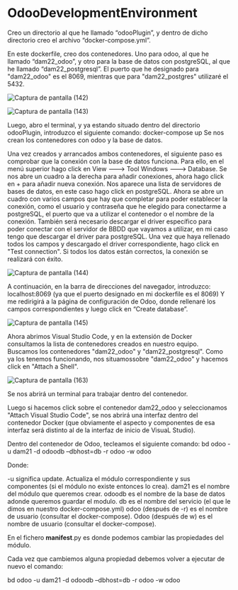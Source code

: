 # OdooDevelopmentEnvironment
Creo un directorio al que he llamado “odooPlugin”, y dentro de dicho directorio creo el archivo “docker-compose.yml”.

En este dockerfile, creo dos contenedores. Uno para odoo, al que he llamado “dam22_odoo”, y otro para la base de datos con postgreSQL, 
al que he llamado “dam22_postgresql”. 
El puerto que he designado para "dam22_odoo" es el 8069, mientras que para "dam22_postgres" utilizaré el 5432.

![Captura de pantalla (142)](https://user-images.githubusercontent.com/32130215/221934152-8322c93e-6791-4fc6-a644-f395d6866c5a.png)

![Captura de pantalla (143)](https://user-images.githubusercontent.com/32130215/221934208-a2ed3f0a-7de7-4e6b-a1ad-65597a794f7f.png)



Luego, abro el terminal, y ya estando situado dentro del directorio odooPlugin, introduzco el siguiente comando: docker-compose up 
Se nos crean los contenedores con odoo y la base de datos.

Una vez creados y arrancados ambos contenedores, el siguiente paso es comprobar que la conexión con la base de datos funciona. 
Para ello, en el menú superior hago click en View ---> Tool Windows ---> Database. Se nos abre un cuadro a la derecha para añadir conexiones, 
ahora hago click en + para añadir nueva conexión. Nos aparece una lista de servidores de bases de datos, en este caso hago click en postgreSQL. 
Ahora se abre un cuadro con varios campos que hay que completar para poder establecer la conexión, como el usuario y contraseña que he elegido para conectarme a postgreSQL, 
el puerto que va a utilizar el contenedor o el nombre de la conexión. También será necesario descargar el driver específico para poder conectar con el servidor de BBDD 
que vayamos a utilizar, en mi caso tengo que descargar el driver para postgreSQL. Una vez que haya rellenado todos los campos y descargado el driver correspondiente, 
hago click en "Test connection". Si todos los datos están correctos, la conexión se realizará con éxito.

![Captura de pantalla (144)](https://user-images.githubusercontent.com/32130215/221934450-0d05079a-617c-4ee5-a8bc-4a255a611fac.png)


A continuación, en la barra de direcciones del navegador, introduzco: localhost:8069 (ya que el puerto designado en mi dockerfile es el 8069) 
Y me redirigirá a la página de configuración de Odoo, donde rellenaré los campos correspondientes y luego click en “Create database”.

![Captura de pantalla (145)](https://user-images.githubusercontent.com/32130215/221935834-f1211473-e855-4c46-aea4-f3d3ee86522e.png)


Ahora abrimos Visual Studio Code, y en la extensión de Docker consultamos la lista de contenedores creados en nuestro equipo.
Buscamos los contenedores "dam22_odoo" y "dam22_postgresql". Como ya los tenemos funcionando, nos situamossobre "dam22_odoo" y hacemos click en "Attach a Shell".

![Captura de pantalla (163)](https://user-images.githubusercontent.com/32130215/225894260-9a7b500e-58f5-4748-ab83-1916ba5a0e92.png)

Se nos abrirá un terminal para trabajar dentro del contenedor.

Luego si hacemos click sobre el contenedor dam22_odoo y seleccionamos "Attach Visual Studio Code", se nos abrirá una interfaz dentro del contenedor Docker (que obviamente el aspecto y componentes de esa interfaz será distinto al de la interfaz de inicio de VisuaL Studio).

Dentro del contenedor de Odoo, tecleamos el siguiente comando:
bd odoo -u dam21 -d odoodb –dbhost=db -r odoo -w odoo

Donde:

-u significa update. Actualiza el módulo correspondiente y sus componentes (si el módulo no existe entonces lo crea).
dam21 es el nombre del módulo que queremos crear.
odoodb es el nombre de la base de datos adonde queremos guardar el modulo.
db es el nombre del servicio (el que le dimos en nuestro docker-compose.yml)
odoo (después de -r) es el nombre de usuario (consultar el docker-compose).
Odoo (después de w) es el nombre de usuario (consultar el docker-compose).


En el fichero __manifest__.py es donde podemos cambiar las propiedades del módulo.

Cada vez que cambiemos alguna propiedad debemos volver a ejecutar de nuevo el comando: 

bd odoo -u dam21 -d odoodb –dbhost=db -r odoo -w odoo

